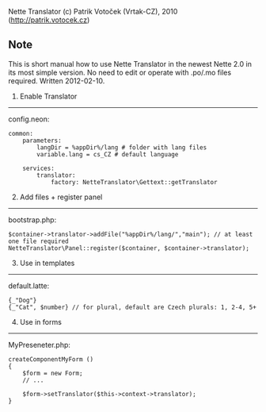 Nette Translator (c) Patrik Votoček (Vrtak-CZ), 2010 (http://patrik.votocek.cz)

Note
----
This is short manual how to use Nette Translator in the newest Nette 2.0 in its most simple version.
No need to edit or operate with .po/.mo files required. Written 2012-02-10.


1. Enable Translator
----

config.neon:

	common:
		parameters:
			langDir = %appDir%/lang # folder with lang files
			variable.lang = cs_CZ # default language

		services:
			translator:
				factory: NetteTranslator\Gettext::getTranslator


2. Add files + register panel
----

bootstrap.php:

	$container->translator->addFile("%appDir%/lang/","main"); // at least one file required
	NetteTranslator\Panel::register($container, $container->translator);


3. Use in templates
----

default.latte:

	{_"Dog"}
	{_"Cat", $number} // for plural, default are Czech plurals: 1, 2-4, 5+


4. Use in forms
----

MyPreseneter.php:	

	createComponentMyForm ()
	{
		$form = new Form;
		// ...

		$form->setTranslator($this->context->translator);
	}